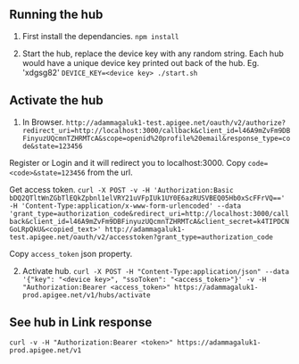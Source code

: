 ## Running the hub

1. First install the dependancies.
`npm install`

2. Start the hub, replace the device key with any random string. Each hub would have a unique device key printed out back of the hub. Eg. 'xdgsg82' `DEVICE_KEY=<device key> ./start.sh`

## Activate the hub

1. In Browser. `http://adammagaluk1-test.apigee.net/oauth/v2/authorize?redirect_uri=http://localhost:3000/callback&client_id=l46A9mZvFm9DBFinyuzUQcmnTZHRMTcA&scope=openid%20profile%20email&response_type=code&state=123456`

Register or Login and it will redirect you to localhost:3000. Copy `code=<code>&state=123456` from the url.


Get access token. `curl -X POST -v -H 'Authorization:Basic bDQ2QTltWnZGbTlEQkZpbnl1elVRY21uVFpIUk1UY0E6azRUSVBEQ05Hb0xScFFrVQ==' -H 'Content-Type:application/x-www-form-urlencoded' --data 'grant_type=authorization_code&redirect_uri=http://localhost:3000/callback&client_id=l46A9mZvFm9DBFinyuzUQcmnTZHRMTcA&client_secret=k4TIPDCNGoLRpQkU&<copied_text>' http://adammagaluk1-test.apigee.net/oauth/v2/accesstoken?grant_type=authorization_code`

Copy `access_token` json property.

2. Activate hub. `curl -X POST -H "Content-Type:application/json" --data '{"key": "<device key>", "ssoToken": "<access_token>"}' -v -H "Authorization:Bearer <access_token>" https://adammagaluk1-prod.apigee.net/v1/hubs/activate`

## See hub in Link response

`curl -v -H "Authorization:Bearer <token>" https://adammagaluk1-prod.apigee.net/v1`
